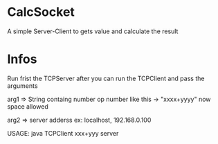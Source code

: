 # CalcSocket
A simple Server-Client to gets value and calculate the result

# Infos

Run frist the TCPServer after you can run the TCPClient and pass the arguments

arg1 => String containg number op number like this -> "xxxx+yyyy" now space allowed

arg2 => server adderss ex: localhost, 192.168.0.100


USAGE: java TCPClient xxx+yyy server

